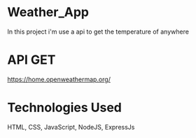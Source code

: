 # Weather_App
In this project i'm use a api to get the temperature of anywhere

# API GET
https://home.openweathermap.org/ 

# Technologies Used
HTML, 
CSS,
JavaScript, 
NodeJS, 
ExpressJs






